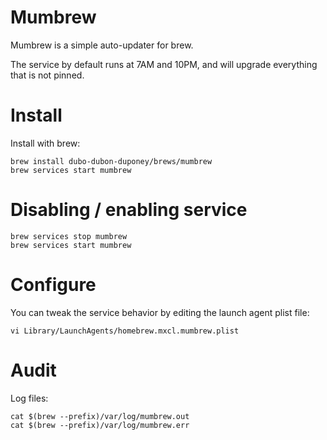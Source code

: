 # Mumbrew

Mumbrew is a simple auto-updater for brew.

The service by default runs at 7AM and 10PM, and will upgrade everything that is not pinned.

# Install

Install with brew:

```
brew install dubo-dubon-duponey/brews/mumbrew
brew services start mumbrew
```

# Disabling / enabling service

```
brew services stop mumbrew
brew services start mumbrew
```

# Configure

You can tweak the service behavior by editing the launch agent plist file:


```
vi Library/LaunchAgents/homebrew.mxcl.mumbrew.plist
```

# Audit

Log files:

```
cat $(brew --prefix)/var/log/mumbrew.out
cat $(brew --prefix)/var/log/mumbrew.err
```
